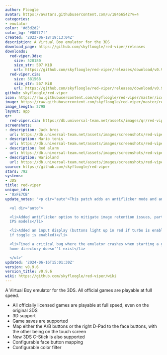 ```yaml
---
author: Floogle
avatar: https://avatars.githubusercontent.com/u/18466542?v=4
categories:
- emulator
color: '#d3d2d2'
color_bg: '#807f7f'
created: '2023-06-18T19:13:04Z'
description: A Virtual Boy emulator for the 3DS
download_page: https://github.com/skyfloogle/red-viper/releases
downloads:
  red-viper.3dsx:
    size: 520180
    size_str: 507 KiB
    url: https://github.com/skyfloogle/red-viper/releases/download/v0.9.6/red-viper.3dsx
  red-viper.cia:
    size: 581568
    size_str: 567 KiB
    url: https://github.com/skyfloogle/red-viper/releases/download/v0.9.6/red-viper.cia
github: skyfloogle/red-viper
icon: https://raw.githubusercontent.com/skyfloogle/red-viper/master/icon.png
image: https://raw.githubusercontent.com/skyfloogle/red-viper/master/resources/banner.png
image_length: 2798
layout: app
qr:
  red-viper.cia: https://db.universal-team.net/assets/images/qr/red-viper-cia.png
screenshots:
- description: Jack bros
  url: https://db.universal-team.net/assets/images/screenshots/red-viper/jack-bros.png
- description: Mario tenis
  url: https://db.universal-team.net/assets/images/screenshots/red-viper/mario-tenis.png
- description: Red alarm
  url: https://db.universal-team.net/assets/images/screenshots/red-viper/red-alarm.png
- description: Warioland
  url: https://db.universal-team.net/assets/images/screenshots/red-viper/warioland.png
source: https://github.com/skyfloogle/red-viper
stars: 792
systems:
- 3DS
title: red-viper
unique_ids:
- '0xFE7CB'
update_notes: '<p dir="auto">This patch adds an antiflicker mode and an input display.</p>

  <ul dir="auto">

  <li>Added antiflicker option to mitigate image retention issues, particularly on
  IPS models</li>

  <li>Added an input display (buttons light up in red if turbo is enabled and blue
  if toggle is enabled)</li>

  <li>Fixed a critical bug where the emulator crashes when starting a game if the
  home directory doesn''t exist</li>

  </ul>'
updated: '2024-06-16T15:01:30Z'
version: v0.9.6
version_title: v0.9.6
wiki: https://github.com/skyfloogle/red-viper/wiki
---
```

A Virtual Boy emulator for the 3DS. All official games are playable at full speed.
* All officially licensed games are playable at full speed, even on the original 3DS
* 3D support
* Game saves are supported
* Map either the A/B buttons or the right D-Pad to the face buttons, with the other being on the touch screen
* New 3DS C-Stick is also supported
* Configurable face button mapping
* Configurable color filter
